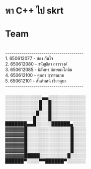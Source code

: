 # พา C++ ไป skrt
<h1>Team</h1> <br>
---------------------------------------<br>
1. 650612077 - ก๋อง กันใจ         <br> 
2. 650612080 - ชนัญชิดา ถาวรวงค์    <br>
3. 650612085 - ธิฆัมพร ลักษณะโภคิน <br>
4. 650612100 - ศุภกร สุวรรณภพ   <br>
5. 650612101 - สันต์ทศน์ เขียวอุบล  <br>
---------------------------------------<br>
<br>
░░░░░░░░░░░░▄▄░░░░░░░░░░░░<br>
░░░░░░░░░░░█░░█░░░░░░░░░░░<br>
░░░░░░░░░░░█░░█░░░░░░░░░░░<br>
░░░░░░░░░░█░░░█░░░░░░░░░░░<br>
░░░░░░░░░█░░░░█░░░░░░░░░░░<br>
███████▄▄█░░░░░██████▄░░░░<br>
▓▓▓▓▓▓█░░░░░░░░░░░░░░█░░░░<br>
▓▓▓▓▓▓█░░░░░░░░░░░░░░█░░░░<br>
▓▓▓▓▓▓█░░░░░░░░░░░░░░█░░░░<br>
▓▓▓▓▓▓█░░░░░░░░░░░░░░█░░░░<br>
▓▓▓▓▓▓█░░░░░░░░░░░░░░█░░░░<br>
▓▓▓▓▓▓█████░░░░░░░░░█░░░░░<br>
██████▀░░░░▀▀██████▀░░░░░░<br>


